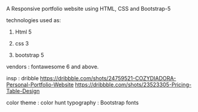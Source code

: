 A Responsive portfolio website using HTML, CSS and Bootstrap-5

technologies used as: 
1) Html 5

2) css 3

3) bootstrap 5

vendors : fontawesome 6 and above.

insp : dribble
https://dribbble.com/shots/24759521-COZYDIADORA-Personal-Portfolio-Website
https://dribbble.com/shots/23523305-Pricing-Table-Design

color theme : color hunt
typography  : Bootstrap  fonts
